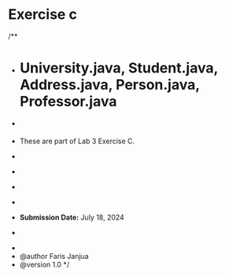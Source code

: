 # Exercise c


/**
 * <h1>University.java, Student.java, Address.java, Person.java, Professor.java</h1>
 * <p>
 * These are part of Lab 3 Exercise C.
 * </p>
 * <p>
 * </p>
 * <p>
 * <b>Submission Date:</b> July 18, 2024
 * </p>
 * 
 * @author Faris Janjua
 * @version 1.0
 */

